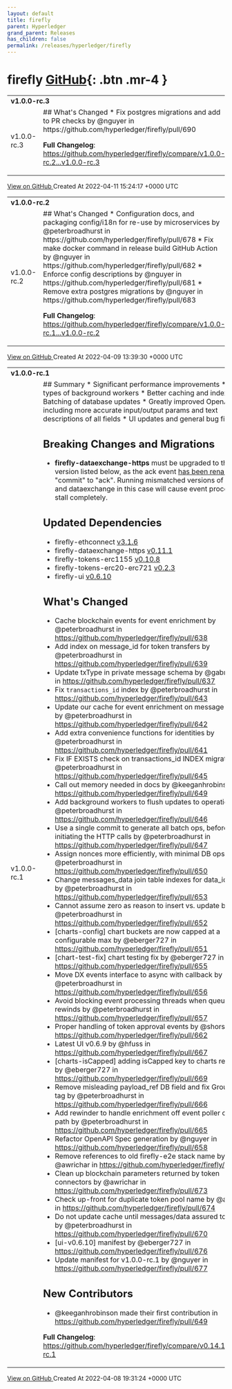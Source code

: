 ```yaml
---
layout: default
title: firefly
parent: Hyperledger
grand_parent: Releases
has_children: false
permalink: /releases/hyperledger/firefly
---
```


# firefly <span class="fs-3 right-align">[GitHub](https://github.com/hyperledger/firefly){: .btn .mr-4 }</span>


<div>
    <table>
        <tr>
            <td colspan="2">
                <b>
                    v1.0.0-rc.3
                </b>
            </td>
        </tr>
        <tr>
            <td>
                <span class="chip">
                    v1.0.0-rc.3
                </span>
            </td>
            <td>
                ## What's Changed
* Fix postgres migrations and add to PR checks by @nguyer in https://github.com/hyperledger/firefly/pull/690


**Full Changelog**: https://github.com/hyperledger/firefly/compare/v1.0.0-rc.2...v1.0.0-rc.3
            </td>
        </tr>
    </table>
    <a href="https://github.com/hyperledger/firefly/releases/tag/v1.0.0-rc.3" class=".btn">
        View on GitHub
    </a>
    <span class="right-align">
        Created At 2022-04-11 15:24:17 +0000 UTC
    </span>
</div>

<div>
    <table>
        <tr>
            <td colspan="2">
                <b>
                    v1.0.0-rc.2
                </b>
            </td>
        </tr>
        <tr>
            <td>
                <span class="chip">
                    v1.0.0-rc.2
                </span>
            </td>
            <td>
                ## What's Changed
* Configuration docs, and packaging config/i18n for re-use by microservices by @peterbroadhurst in https://github.com/hyperledger/firefly/pull/678
* Fix make docker command in release build GitHub Action by @nguyer in https://github.com/hyperledger/firefly/pull/682
* Enforce config descriptions by @nguyer in https://github.com/hyperledger/firefly/pull/681
* Remove extra postgres migrations by @nguyer in https://github.com/hyperledger/firefly/pull/683


**Full Changelog**: https://github.com/hyperledger/firefly/compare/v1.0.0-rc.1...v1.0.0-rc.2
            </td>
        </tr>
    </table>
    <a href="https://github.com/hyperledger/firefly/releases/tag/v1.0.0-rc.2" class=".btn">
        View on GitHub
    </a>
    <span class="right-align">
        Created At 2022-04-09 13:39:30 +0000 UTC
    </span>
</div>

<div>
    <table>
        <tr>
            <td colspan="2">
                <b>
                    v1.0.0-rc.1
                </b>
            </td>
        </tr>
        <tr>
            <td>
                <span class="chip">
                    v1.0.0-rc.1
                </span>
            </td>
            <td>
                ## Summary
* Significant performance improvements
  * More types of background workers
  * Better caching and indexing
  * Batching of database updates
* Greatly improved OpenAPI spec, including more accurate input/output params and text descriptions of all fields
* UI updates and general bug fixes

## Breaking Changes and Migrations
* **firefly-dataexchange-https** must be upgraded to the version listed below, as the ack event [has been renamed](https://github.com/hyperledger/firefly/pull/656) from "commit" to "ack". Running mismatched versions of FireFly and dataexchange in this case will cause event processing to stall completely.

## Updated Dependencies
* firefly-ethconnect [v3.1.6](https://github.com/hyperledger/firefly-ethconnect/releases/tag/v3.1.6)
* firefly-dataexchange-https [v0.11.1](https://github.com/hyperledger/firefly-dataexchange-https/releases/tag/v0.11.1)
* firefly-tokens-erc1155 [v0.10.8](https://github.com/hyperledger/firefly-tokens-erc1155/releases/tag/v0.10.8)
* firefly-tokens-erc20-erc721 [v0.2.3](https://github.com/hyperledger/firefly-tokens-erc20-erc721/releases/tag/v0.2.3)
* firefly-ui [v0.6.10](https://github.com/hyperledger/firefly-ui/releases/tag/v0.6.10)

## What's Changed
* Cache blockchain events for event enrichment by @peterbroadhurst in https://github.com/hyperledger/firefly/pull/638
* Add index on message_id for token transfers by @peterbroadhurst in https://github.com/hyperledger/firefly/pull/639
* Update txType in private message schema by @gabriel-indik in https://github.com/hyperledger/firefly/pull/637
* Fix `transactions_id` index by @peterbroadhurst in https://github.com/hyperledger/firefly/pull/643
* Update our cache for event enrichment on message confirm by @peterbroadhurst in https://github.com/hyperledger/firefly/pull/642
* Add extra convenience functions for identities by @peterbroadhurst in https://github.com/hyperledger/firefly/pull/641
* Fix IF EXISTS check on transactions_id INDEX migration by @peterbroadhurst in https://github.com/hyperledger/firefly/pull/645
* Call out memory needed in docs by @keeganhrobinson in https://github.com/hyperledger/firefly/pull/649
* Add background workers to flush updates to operations by @peterbroadhurst in https://github.com/hyperledger/firefly/pull/646
* Use a single commit to generate all batch ops, before initiating the HTTP calls by @peterbroadhurst in https://github.com/hyperledger/firefly/pull/647
* Assign nonces more efficiently, with minimal DB ops by @peterbroadhurst in https://github.com/hyperledger/firefly/pull/650
* Change messages_data join table indexes for data_id lookup by @peterbroadhurst in https://github.com/hyperledger/firefly/pull/653
* Cannot assume zero as reason to insert vs. update by @peterbroadhurst in https://github.com/hyperledger/firefly/pull/652
* [charts-config] chart buckets are now capped at a configurable max by @eberger727 in https://github.com/hyperledger/firefly/pull/651
* [chart-test-fix] chart testing fix by @eberger727 in https://github.com/hyperledger/firefly/pull/655
* Move DX events interface to async with callback by @peterbroadhurst in https://github.com/hyperledger/firefly/pull/656
* Avoid blocking event processing threads when queuing rewinds by @peterbroadhurst in https://github.com/hyperledger/firefly/pull/657
* Proper handling of token approval events by @shorsher in https://github.com/hyperledger/firefly/pull/662
* Latest UI v0.6.9 by @hfuss in https://github.com/hyperledger/firefly/pull/667
* [charts-isCapped] adding isCapped key to charts response by @eberger727 in https://github.com/hyperledger/firefly/pull/669
* Remove misleading payload_ref DB field and fix Group JSON tag by @peterbroadhurst in https://github.com/hyperledger/firefly/pull/666
* Add rewinder to handle enrichment off event poller critical path by @peterbroadhurst in https://github.com/hyperledger/firefly/pull/665
* Refactor OpenAPI Spec generation by @nguyer in https://github.com/hyperledger/firefly/pull/658
* Remove references to old firefly-e2e stack name by @awrichar in https://github.com/hyperledger/firefly/pull/671
* Clean up blockchain parameters returned by token connectors by @awrichar in https://github.com/hyperledger/firefly/pull/673
* Check up-front for duplicate token pool name by @awrichar in https://github.com/hyperledger/firefly/pull/674
* Do not update cache until messages/data assured to be in DB by @peterbroadhurst in https://github.com/hyperledger/firefly/pull/670
* [ui-v0.6.10] manifest by @eberger727 in https://github.com/hyperledger/firefly/pull/676
* Update manifest for v1.0.0-rc.1 by @nguyer in https://github.com/hyperledger/firefly/pull/677

## New Contributors
* @keeganhrobinson made their first contribution in https://github.com/hyperledger/firefly/pull/649

**Full Changelog**: https://github.com/hyperledger/firefly/compare/v0.14.1...v1.0.0-rc.1
            </td>
        </tr>
    </table>
    <a href="https://github.com/hyperledger/firefly/releases/tag/v1.0.0-rc.1" class=".btn">
        View on GitHub
    </a>
    <span class="right-align">
        Created At 2022-04-08 19:31:24 +0000 UTC
    </span>
</div>

